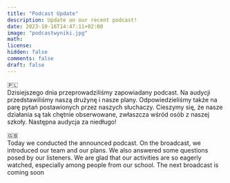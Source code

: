 ```yaml
---
title: "Podcast Update"
description: Update on our recent podcast!
date: 2023-10-16T14:47:11+02:00
image: "podcastwyniki.jpg"
math: 
license: 
hidden: false
comments: false
draft: false
---
```

🇵🇱</br>
Dzisiejszego dnia przeprowadziliśmy zapowiadany podcast. Na audycji przedstawiliśmy naszą drużynę i nasze plany. Odpowiedzieliśmy także na parę pytań postawionych przez naszych słuchaczy. Cieszymy się, że nasze działania są tak chętnie obserwowane, zwłaszcza wśród osób z naszej szkoły. Następna audycja za niedługo!

🇬🇧</br>
Today we conducted the announced podcast. On the broadcast, we introduced our team and our plans. We also answered some questions posed by our listeners. We are glad that our activities are so eagerly watched, especially among people from our school. The next broadcast is coming soon